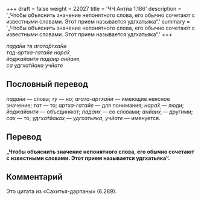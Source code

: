 +++
draft = false
weight = 22027
title = 'ЧЧ Антйа 1.186'
description = '„Чтобы объяснить значение непонятного слова, его обычно сочетают с известными словами. Этот прием называется удгхатьяка“.'
summary = '„Чтобы объяснить значение непонятного слова, его обычно сочетают с известными словами. Этот прием называется удгхатьяка“.'
+++

_пада̄ни тв агата̄ртха̄ни  
тад-артха-гатайе нара̄х̣  
йоджайанти падаир анйаих̣  
са удгха̄тйака учйате_

## Пословный перевод

_пада̄ни_ — слова; _ту_ — но; _агата_\-_артха̄ни_ — имеющие неясное значение; _тат_ — то; _артха_\-_гатайе_ — для понимания; _нара̄х̣_ — люди; _йоджайанти_ — объединяют; _падаих̣_ — со словами; _анйаих̣_ — другими; _сах̣_ — то; _удгха̄тйаках̣_ — _удгхатьяка_; _учйате_ — именуется.

## Перевод

**„Чтобы объяснить значение непонятного слова, его обычно сочетают с известными словами. Этот прием называется удгхатьяка“.**

## Комментарий

Это цитата из «Сахитья-дарпаны» (6.289).
